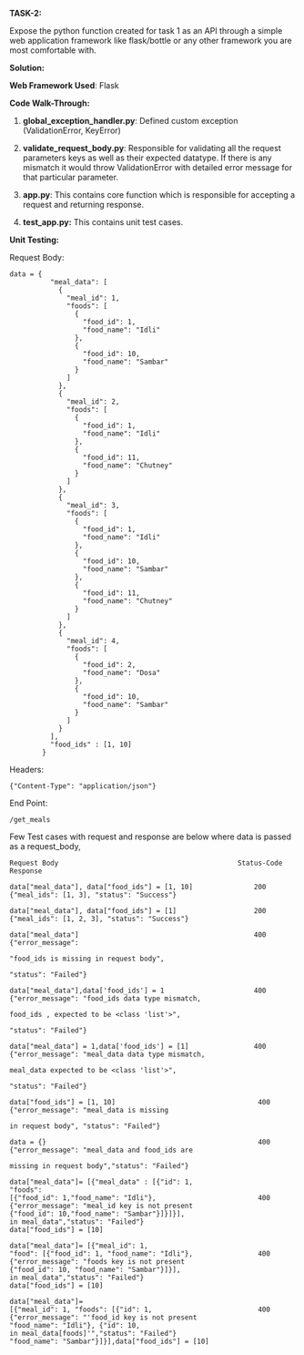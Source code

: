 **TASK-2:**

Expose the python function created for task 1 as an API through a simple web application
framework like flask/bottle or any other framework you are most comfortable with.

**Solution:**

**Web Framework Used**: Flask

**Code Walk-Through:**

1. **global_exception_handler.py**: Defined custom exception (ValidationError, KeyError)

2. **validate_request_body.py**: Responsible for validating all the request parameters keys as well as their 
expected datatype. If there is any mismatch it would throw  ValidationError with detailed error 
message for that particular parameter.

3. **app.py**: This contains core function which is responsible for accepting a request and returning response.

4. **test_app.py:** This contains unit test cases.

**Unit Testing:**


Request Body:

    data = {
              "meal_data": [
                {
                  "meal_id": 1,
                  "foods": [
                    {
                      "food_id": 1,
                      "food_name": "Idli"
                    },
                    {
                      "food_id": 10,
                      "food_name": "Sambar"
                    }
                  ]
                },
                {
                  "meal_id": 2,
                  "foods": [
                    {
                      "food_id": 1,
                      "food_name": "Idli"
                    },
                    {
                      "food_id": 11,
                      "food_name": "Chutney"
                    }
                  ]
                },
                {
                  "meal_id": 3,
                  "foods": [
                    {
                      "food_id": 1,
                      "food_name": "Idli"
                    },
                    {
                      "food_id": 10,
                      "food_name": "Sambar"
                    },
                    {
                      "food_id": 11,
                      "food_name": "Chutney"
                    }
                  ]
                },
                {
                  "meal_id": 4,
                  "foods": [
                    {
                      "food_id": 2,
                      "food_name": "Dosa"
                    },
                    {
                      "food_id": 10,
                      "food_name": "Sambar"
                    }
                  ]
                }
              ],
              "food_ids" : [1, 10]
            }

Headers:

    {"Content-Type": "application/json"}

End Point: 

    /get_meals

Few Test cases with request and response are below where data is passed as a request_body,

	Request Body	                                        Status-Code	    Response
			
	data["meal_data"], data["food_ids"] = [1, 10]               200	    {"meal_ids": [1, 3], "status": "Success"}

	data["meal_data"], data["food_ids"] = [1]	                200     {"meal_ids": [1, 2, 3], "status": "Success"}

	data["meal_data"]	                                        400	    {"error_message": 
	                                                                        "food_ids is missing in request body", 
	                                                                            "status": "Failed"}

	data["meal_data"],data['food_ids'] = 1	                    400	    {"error_message": "food_ids data type mismatch, 
	                                                                        food_ids , expected to be <class 'list'>", 
	                                                                        "status": "Failed"}

	data["meal_data"] = 1,data['food_ids'] = [1]	            400	    {"error_message": "meal_data data type mismatch, 
	                                                                        meal_data expected to be <class 'list'>", 
	                                                                        "status": "Failed"}

	data["food_ids"] = [1, 10]	                                 400	{"error_message": "meal_data is missing 
	                                                                        in request body", "status": "Failed"}

	data = {}	                                                 400	{"error_message": "meal_data and food_ids are 
	                                                                    missing in request body","status": "Failed"}

	data["meal_data"]= [{"meal_data" : [{"id": 1,
	"foods": 
	[{"food_id": 1,"food_name": "Idli"},                         400	{"error_message": "meal_id key is not present 
	{"food_id": 10,"food_name": "Sambar"}]}]}],                             in meal_data","status": "Failed"}
	data["food_ids"] = [10]	                        

	data["meal_data"]= [{"meal_id": 1, 
	"food": [{"food_id": 1, "food_name": "Idli"},                400	{"error_message": "foods key is not present 
	{"food_id": 10, "food_name": "Sambar"}]}],                              in meal_data","status": "Failed"}
	data["food_ids"] = [10]	                                
	
	data["meal_data"]= 
	[{"meal_id": 1, "foods": [{"id": 1,                          400	{"error_message": "'food_id key is not present
	"food_name": "Idli"}, {"id": 10,                                         in meal_data[foods]'","status": "Failed"}
	"food_name": "Sambar"}]}],data["food_ids"] = [10]	
			